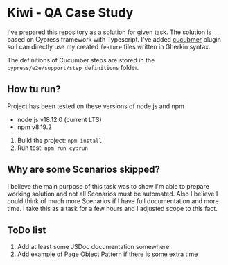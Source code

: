 # Kiwi - QA Case Study

I've prepared this repository as a solution for given task.
The solution is based on Cypress framework with Typescript.
I've added [cucubmer]() plugin so I can directly use my created `feature` files written in Gherkin syntax.

The definitions of Cucumber steps are stored in the `cypress/e2e/support/step_definitions` folder.

## How tu run?
Project has been tested on these versions of node.js and npm
* node.js v18.12.0 (current LTS)
* npm v8.19.2

1. Build the project: `npm install`
2. Run test: `npm run cy:run`

## Why are some Scenarios skipped?
I believe the main purpose of this task was to show I'm able to prepare working solution and not all Scenarios must be automated.
Also I believe I could think of much more Scenarios if I have full documentation and more time.
I take this as a task for a few hours and I adjusted scope to this fact.

## ToDo list
1. Add at least some JSDoc documentation somewhere
2. Add example of Page Object Pattern if there is some extra time
